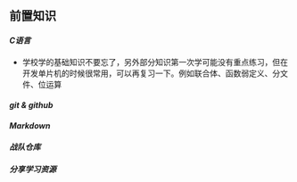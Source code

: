 ## 前置知识

#### _C语言_
- 学校学的基础知识不要忘了，另外部分知识第一次学可能没有重点练习，但在开发单片机的时候很常用，可以再复习一下。例如联合体、函数弱定义、分文件、位运算
#### _git_ _&_ _github_

#### _Markdown_

#### _战队仓库_

#### _分享学习资源_


